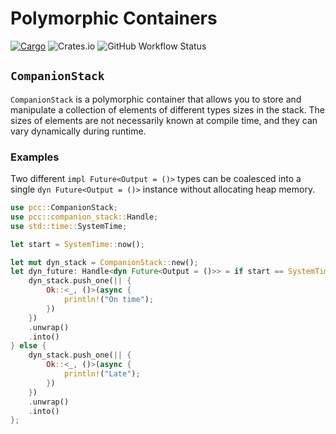 # Polymorphic Containers

[![Cargo](https://img.shields.io/crates/v/pcc)](https://crates.io/crates/pcc)
![Crates.io](https://img.shields.io/crates/l/pcc)
![GitHub Workflow Status](https://img.shields.io/github/actions/workflow/status/wvwwvwwv/polymorphic-companion-containers/pcc.yml?branch=main)

## `CompanionStack`

`CompanionStack` is a polymorphic container that allows you to store and manipulate a collection of elements of different types sizes in the stack. The sizes of elements are not necessarily known at compile time, and they can vary dynamically during runtime.

### Examples

Two different `impl Future<Output = ()>` types can be coalesced into a single `dyn Future<Output = ()>` instance without allocating heap memory.

```rust
use pcc::CompanionStack;
use pcc::companion_stack::Handle;
use std::time::SystemTime;

let start = SystemTime::now();

let mut dyn_stack = CompanionStack::new();
let dyn_future: Handle<dyn Future<Output = ()>> = if start == SystemTime::now() {
    dyn_stack.push_one(|| {
        Ok::<_, ()>(async {
            println!("On time");
        })
    })
    .unwrap()
    .into()
} else {
    dyn_stack.push_one(|| {
        Ok::<_, ()>(async {
            println!("Late");
        })
    })
    .unwrap()
    .into()
};
```
